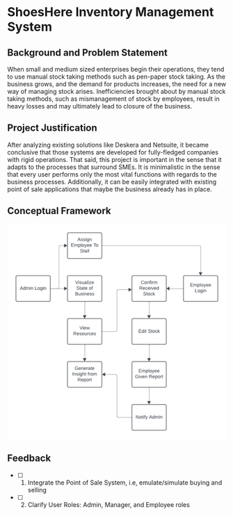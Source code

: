# ShoesHere Inventory Management System
## Background and Problem Statement
When small and medium sized enterprises begin their operations, they tend to use manual stock taking methods such as pen-paper stock taking. As the business grows, and the demand for products increases, the need for a new way of managing stock arises. 
Inefficiencies brought about by manual stock taking methods, such as mismanagement of stock by employees, result in heavy losses and may ultimately lead to closure of the business.

## Project Justification
After analyzing existing solutions like Deskera and Netsuite, it became conclusive that those systems are developed for fully-fledged companies with rigid operations.
That said, this project is important in the sense that it adapts to the processes that surround SMEs. It is minimalistic in the sense that every user performs only the most vital functions with regards to the business processes. Additionally, it can be easily integrated with existing point of sale applications that maybe the business already has in place.

## Conceptual Framework
![Conceptual Framework](<Conceptual Framework.png>)

## Feedback
- [ ] 1. Integrate the Point of Sale System, i.e, emulate/simulate buying and selling
- [ ] 2. Clarify User Roles: Admin, Manager, and Employee roles
